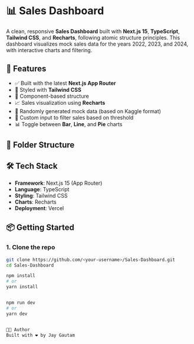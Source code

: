 # 📊 Sales Dashboard

A clean, responsive **Sales Dashboard** built with **Next.js 15**, **TypeScript**, **Tailwind CSS**, and **Recharts**, following atomic structure principles. This dashboard visualizes mock sales data for the years 2022, 2023, and 2024, with interactive charts and filtering.

## 🚀 Features

- ✅ Built with the latest **Next.js App Router**
- 🎨 Styled with **Tailwind CSS**
- 🧠 Component-based structure
- 📈 Sales visualization using **Recharts**
- 🧪 Randomly generated mock data (based on Kaggle format)
- 🔎 Custom input to filter sales based on threshold
- 📊 Toggle between **Bar**, **Line**, and **Pie** charts

## 📁 Folder Structure


## 🛠️ Tech Stack

- **Framework**: Next.js 15 (App Router)
- **Language**: TypeScript
- **Styling**: Tailwind CSS
- **Charts**: Recharts
- **Deployment**: Vercel

## 📦 Getting Started

### 1. Clone the repo

```bash
git clone https://github.com/<your-username>/Sales-Dashboard.git
cd Sales-Dashboard

npm install
# or
yarn install


npm run dev
# or
yarn dev


👨‍💻 Author
Built with ❤️ by Jay Gautam



